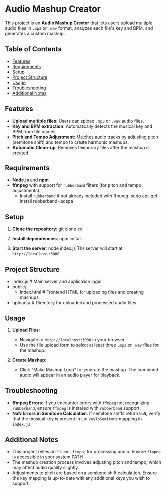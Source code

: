 # Audio Mashup Creator

This project is an **Audio Mashup Creator** that lets users upload multiple audio files in `.mp3` or `.wav` format, analyzes each file's key and BPM, and generates a custom mashup.

## Table of Contents

- [Features](#features)
- [Requirements](#requirements)
- [Setup](#setup)
- [Project Structure](#project-structure)
- [Usage](#usage)
- [Troubleshooting](#troubleshooting)
- [Additional Notes](#additional-notes)

## Features

- **Upload multiple files**: Users can upload `.mp3` or `.wav` audio files.
- **Key and BPM extraction**: Automatically detects the musical key and BPM from file names.
- **Pitch and Tempo Adjustment**: Matches audio tracks by adjusting pitch (semitone shift) and tempo to create harmonic mashups.
- **Automatic Clean-up**: Removes temporary files after the mashup is created.

## Requirements

- **Node.js** and **npm**
- **ffmpeg** with support for `rubberband` filters (for pitch and tempo adjustments).
  - Install `rubberband` if not already included with ffmpeg:
    sudo apt-get install rubberband-ladspa

## Setup

1. **Clone the repository**:
   git clone <repository-url>
   cd <repository-folder>

2. **Install dependencies**:
   npm install

3. **Start the server**:
   node index.js
   The server will start at `http://localhost:3000`.

## Project Structure

- index.js        # Main server and application logic
- public/
  - index.html    # Frontend HTML for uploading files and creating mashups
- uploads/        # Directory for uploaded and processed audio files

## Usage

1. **Upload Files**:
   - Navigate to `http://localhost:3000` in your browser.
   - Use the file upload form to select at least three `.mp3` or `.wav` files for the mashup.


3. **Create Mashup**:
   - Click "Make Mashup Loop" to generate the mashup. The combined audio will appear in an audio player for playback.

## Troubleshooting

- **ffmpeg Errors**: If you encounter errors with `ffmpeg` not recognizing `rubberband`, ensure `ffmpeg` is installed with `rubberband` support.
- **NaN Errors in Semitone Calculation**: If semitone shifts return `NaN`, verify that the musical key is present in the `keyToSemitone` mapping in `index.js`.

## Additional Notes

- This project relies on `fluent-ffmpeg` for processing audio. Ensure `ffmpeg` is accessible in your system PATH.
- The mashup creation process involves adjusting pitch and tempo, which may affect audio quality slightly.
- Adjustments to pitch are based on a semitone shift calculation. Ensure the key mapping is up-to-date with any additional keys you wish to support.